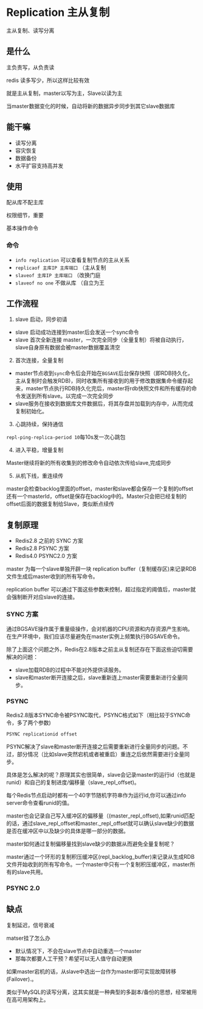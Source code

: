 # Replication 主从复制

主从复制、读写分离

## 是什么

主负责写，从负责读

redis 读多写少，所以这样比较有效

就是主从复制，master以写为主，Slave以读为主

当master数据变化的时候，自动将新的数据异步同步到其它slave数据库

## 能干嘛

- 读写分离
- 容灾恢复
- 数据备份
- 水平扩容支持高并发

## 使用

配从库不配主库

权限细节，重要

基本操作命令

### 命令

- `info replication` 可以查看复制节点的主从关系
- `replicaof 主库IP 主库端口` （主从复制
- `slaveof 主库IP 主库端口` （改换门庭
- `slaveof no one` 不做从库  （自立为王

## 工作流程

1. slave 启动，同步初请

  - slave 启动成功连接到master后会发送一个sync命令
  - slave 首次全新连接 master，一次完全同步（全量复制）将被自动执行，slave自身原有数据会被master数据覆盖清空

2. 首次连接，全量复制

  - master节点收到`sync`命令后会开始在`BGSAVE`后台保存快照（即RDB持久化，主从复制时会触发RDB)，同时收集所有接收到的用于修改数据集命令缓存起来，master节点执行RDB持久化完后，master将rdb快照文件和所有缓存的命令发送到所有slave。以完成一次完全同步
  - slave服务在接收到数据库文件数据后，将其存盘并加载到内存中，从而完成复制初始化。

3. 心跳持续，保持通信

  `repl-ping-replica-period 10`每10s发一次心跳包

4. 进入平稳，增量复制

  Master继续将新的所有收集到的修改命令自动依次传给slave,完成同步

5. 从机下线，重连续传

  master会检查backlog里面的offset，master和slave都会保存一个复制的offset还有一个masterId，offset是保存在backlog中的。Master只会把已经复制的offset后面的数据复制给Slave，类似断点续传

## 复制原理

- Redis2.8 之前的 SYNC 方案
- Redis2.8 PSYNC 方案
- Redis4.0 PSYNC2.0 方案

master 为每一个slave单独开辟一块 replication buffer（复制缓存区)来记录RDB文件生成后master收到的所有写命令。

replication buffer 可以通过下面这些参数来控制，超过指定的阈值后，master就会强制断开对应slave的连接。

### SYNC 方案

通过BGSAVE操作属于重量级操作，会对机器的CPU资源和内存资源产生影响。在生产环境中，我们应该尽量避免在master实例上频繁执行BGSAVE命令。

除了上面这个问题之外，Redis在2.8版本之前主从复制还存在下面这些迫切需要解决的问题：

- slave加载RDB的过程中不能对外提供读服务。
- slave和master断开连接之后，slave重新连上master需要重新进行全量同步。

### PSYNC

Redis2.8版本SYNC命令被PSYNC取代，PSYNC格式如下（相比较于SYNC命令，多了两个参数)

```sh
PSYNC replicationid offset
```

PSYNC解决了slave和master断开连接之后需要重新进行全量同步的问题。不过，部分情况（比如slave突然宕机或者被重启）重连之后依然需要进行全量同步。

具体是怎么解决的呢？原理其实也很简单，slave会记录master的运行id（也就是runid）和自己的复制进度/偏移量（slave_repl_offset)。

每个Redis节点启动时都有一个40字节随机字符串作为运行id,你可以通过info server命令查看runid的值。

master也会记录自己写入缓冲区的偏移量（(master_repl_offset),如果runid匹配的话，通过slave_repl_offset和master._repl_offset就可以确认slave缺少的数据是否在缓冲区中以及缺少的具体是哪一部分的数据。

master如何通过复制偏移量找到slave缺少的数据从而避免全量复制呢？

master通过一个环形的复制积压缓冲区(repl_backlog_buffer)来记录从生成RDB文件开始收到的所有写命令。一个master中只有一个复制积压缓冲区，master所有的slave共用。

### PSYNC 2.0



## 缺点

复制延迟，信号衰减

matser挂了怎么办

- 默认情况下，不会在slave节点中自动重选一个master
- 那每次都要人工干预？希望可以无人值守自动更换

如果master宕机的话，从slave中选出一台作为master即可实现故障转移(Failover).。

类似于MySQL的读写分离，这其实就是一种典型的多副本/备份的思想，经常被用在高可用架构上。
